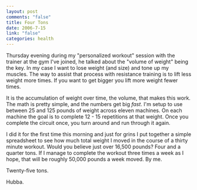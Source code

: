 ```yaml
--- 
layout: post
comments: "false"
title: Four Tons
date: 2006-7-15
link: "false"
categories: health
---
```

Thursday evening during my "personalized workout" session with the trainer at the  gym I've joined, he talked about the "volume of weight" being the key. In my case I want to lose weight (and size) and tone up my muscles. The way to assist that process with resistance training is to lift less weight more times. If you want to get bigger you lift more weight fewer times.

It is the accumulation of weight over time, the volume, that makes this work. The math is pretty simple, and the numbers get big <em>fast</em>. I'm setup to use between 25 and 125 pounds of weight across eleven machines. On each machine the goal is to complete 12 - 15 repetitions at that weight. Once you complete the circuit once, you turn around and run through it again.

I did it for the first time this morning and just for grins I put together a simple spreadsheet to see how much total weight I moved in the course of a thirty minute workout. Would you believe just over 16,500 pounds? Four and a quarter tons. If I manage to complete the workout three times a week as I hope, that will be roughly 50,000 pounds a week moved. By me.

Twenty-five tons.

Hubba.
